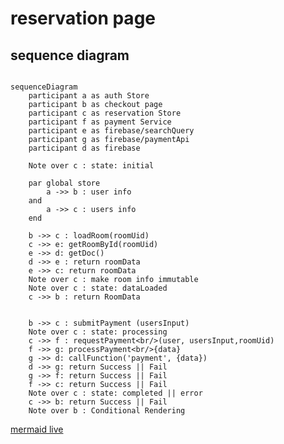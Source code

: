 # reservation page

## sequence diagram

```mermaid

sequenceDiagram
    participant a as auth Store
    participant b as checkout page
    participant c as reservation Store
    participant f as payment Service
    participant e as firebase/searchQuery
    participant g as firebase/paymentApi
    participant d as firebase

    Note over c : state: initial
    
    par global store
        a ->> b : user info
    and 
        a ->> c : users info
    end

    b ->> c : loadRoom(roomUid)  
    c ->> e: getRoomById(roomUid) 
    e ->> d: getDoc()
    d ->> e : return roomData
    e ->> c: return roomData
    Note over c : make room info immutable 
    Note over c : state: dataLoaded
    c ->> b : return RoomData


    b ->> c : submitPayment (usersInput)
    Note over c : state: processing
    c ->> f : requestPayment<br/>(user, usersInput,roomUid)
    f ->> g: processPayment<br/>{data}
    g ->> d: callFunction('payment', {data})
    d ->> g: return Success || Fail
    g ->> f: return Success || Fail
    f ->> c: return Success || Fail
    Note over c : state: completed || error
    c ->> b: return Success || Fail
    Note over b : Conditional Rendering
```

[mermaid live](https://mermaid.live/edit#pako:eNqNlF1v2jAUhv-K5ZuClLVAA4RoQtpaVZo0TRvcTdw49kmwmtipY1djlP_e44RkodBqvohi-znv-bK9p1wLoDHdqAqeHCgO95JlhhUbRXCUzFjJZcmUJYywijBnt2RttYFzIPEA3wJ_1M7iTnaB4Z4xUIF5ZlZq9Z5W6rmS7QrAyRppyS9Q4KlUGkhYBTcVMMO3vxyY3TmanaBH5S-lPCdFn9yoBvihLRD9DAYziEllmYWYSCWtZHlDdEIky3XCcoS6zPxg5NNyiTWKicPs0TbVzSZTgrzF-BGrehwo0UaTdFCumVhpXQwMfoiTYthGwmsGo8zAeuLr7pvoUUfNGhI1dK_5YNgsi8YW9Q1YZxTxdvfMsr4Vf2f3tFQFe4QaqDMhsiicZUkO5IO6CtT6jomB6KeS_Atn1Tk8r0jlkkLan8ejM2irWDo7_MBlaTSHqpIq67tMa5dPqNEKfk7MzbJRrRMKSM9B0JW3EUlrkaxT72vsfZKHhsvaLnCW5w9OcX8zBlfHQ3oVkAY-aU7WFWPtuBcnLy_kgcm8L5l-DKVv-ngRulgurosyBwvCs2CMNied-l9F39I7rYT0CeOVWYFQYOom0IAWYAomBb5Oe2-4oXYLBWxojL8CUuZyu8GH64AoPkt6vVOcxtY4CKjRLtvSOGV5hTNXYv3ah61bxcv-G_vVmuCUxnv6h8bj6Ho2D0eT0Xw2n4zHi3EY0B0uj-bXi-ntbDGfjMJptIjCQ0D_1grj63A0C2-jaTiJbsPpIgpoZnzkR1cG7y6YO-2UpfEkXESHV2ygwYU)